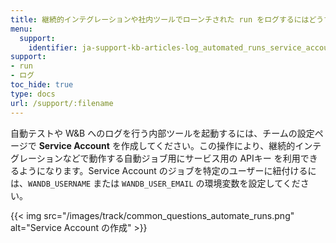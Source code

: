 ```yaml
---
title: 継続的インテグレーションや社内ツールでローンチされた run をログするにはどうすればいいですか？
menu:
  support:
    identifier: ja-support-kb-articles-log_automated_runs_service_account
support:
- run
- ログ
toc_hide: true
type: docs
url: /support/:filename
---
```


自動テストや W&B へのログを行う内部ツールを起動するには、チームの設定ページで **Service Account** を作成してください。この操作により、継続的インテグレーションなどで動作する自動ジョブ用にサービス用の APIキー を利用できるようになります。Service Account のジョブを特定のユーザーに紐付けるには、`WANDB_USERNAME` または `WANDB_USER_EMAIL` の環境変数を設定してください。

{{< img src="/images/track/common_questions_automate_runs.png" alt="Service Account の作成" >}}